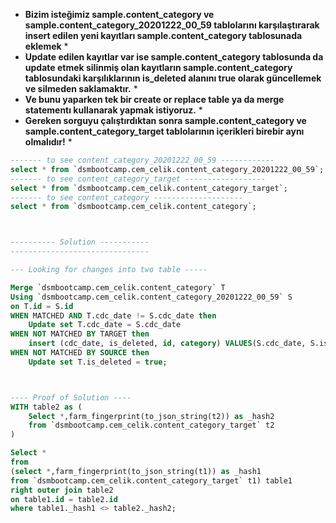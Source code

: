 * **Bizim isteğimiz sample.content_category ve sample.content_category_20201222_00_59 tablolarını karşılaştırarak
insert edilen yeni kayıtları sample.content_category tablosunada eklemek** *
* **Update edilen kayıtlar var ise sample.content_category tablosunda da update etmek silinmiş olan kayıtların sample.content_category tablosundaki karşılıklarının is_deleted alanını true olarak güncellemek ve silmeden saklamaktır.** *
* **Ve bunu yaparken tek bir create or replace table ya da merge statementı kullanarak yapmak istiyoruz.** *
* **Gereken sorguyu çalıştırdıktan sonra sample.content_category ve sample.content_category_target tablolarının içerikleri birebir aynı olmalıdır!** *

```SQL
------- to see content_category_20201222_00_59 ------------
select * from `dsmbootcamp.cem_celik.content_category_20201222_00_59`;
------- to see content_category_target ------------------
select * from `dsmbootcamp.cem_celik.content_category_target`;
------- to see content_category --------------------
select * from `dsmbootcamp.cem_celik.content_category`;



---------- Solution -----------
-------------------------------

--- Looking for changes into two table ----- 

Merge `dsmbootcamp.cem_celik.content_category` T
Using `dsmbootcamp.cem_celik.content_category_20201222_00_59` S 
on T.id = S.id
WHEN MATCHED AND T.cdc_date != S.cdc_date then
    Update set T.cdc_date = S.cdc_date
WHEN NOT MATCHED BY TARGET then
    insert (cdc_date, is_deleted, id, category) VALUES(S.cdc_date, S.is_deleted, S.id, S.category)
WHEN NOT MATCHED BY SOURCE then
    Update set T.is_deleted = true;



---- Proof of Solution ----
WITH table2 as (
    Select *,farm_fingerprint(to_json_string(t2)) as _hash2
    from `dsmbootcamp.cem_celik.content_category_target` t2
)

Select *
from 
(select *,farm_fingerprint(to_json_string(t1)) as _hash1
from `dsmbootcamp.cem_celik.content_category_target` t1) table1
right outer join table2
on table1.id = table2.id
where table1._hash1 <> table2._hash2;
```

